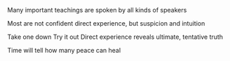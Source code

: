 Many important teachings are spoken by all kinds of speakers

Most are not confident direct experience, but suspicion and intuition

Take one down
Try it out
Direct experience reveals ultimate, tentative truth

Time will tell how many peace can heal
